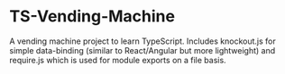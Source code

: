# TS-Vending-Machine
A vending machine project to learn TypeScript.  Includes knockout.js for simple data-binding (similar to React/Angular but more lightweight) and require.js which is used for module exports on a file basis.
